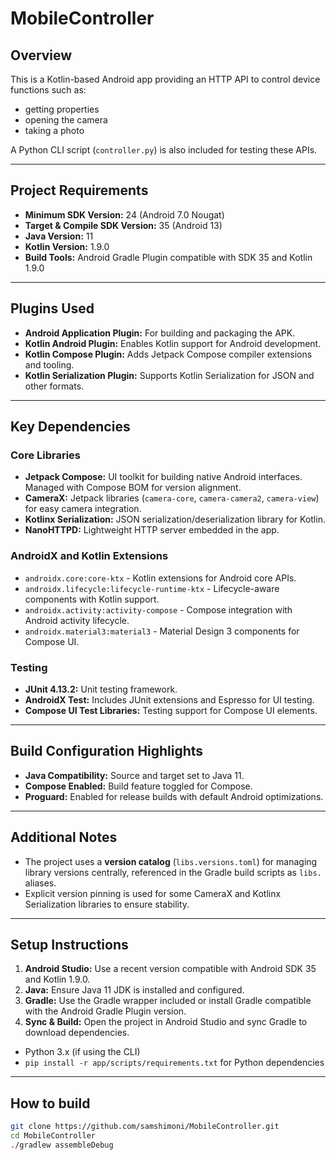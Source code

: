﻿# MobileController

## Overview

This is a Kotlin-based Android app providing an HTTP API to control device functions such as:
- getting properties
- opening the camera
- taking a photo

A Python CLI script (`controller.py`) is also included for testing these APIs.

---

## Project Requirements

- **Minimum SDK Version:** 24 (Android 7.0 Nougat)  
- **Target & Compile SDK Version:** 35 (Android 13)  
- **Java Version:** 11  
- **Kotlin Version:** 1.9.0  
- **Build Tools:** Android Gradle Plugin compatible with SDK 35 and Kotlin 1.9.0  

---

## Plugins Used

- **Android Application Plugin:** For building and packaging the APK.  
- **Kotlin Android Plugin:** Enables Kotlin support for Android development.  
- **Kotlin Compose Plugin:** Adds Jetpack Compose compiler extensions and tooling.  
- **Kotlin Serialization Plugin:** Supports Kotlin Serialization for JSON and other formats.  

---

## Key Dependencies

### Core Libraries

- **Jetpack Compose:** UI toolkit for building native Android interfaces. Managed with Compose BOM for version alignment.  
- **CameraX:** Jetpack libraries (`camera-core`, `camera-camera2`, `camera-view`) for easy camera integration.  
- **Kotlinx Serialization:** JSON serialization/deserialization library for Kotlin.  
- **NanoHTTPD:** Lightweight HTTP server embedded in the app.  

### AndroidX and Kotlin Extensions

- `androidx.core:core-ktx` - Kotlin extensions for Android core APIs.  
- `androidx.lifecycle:lifecycle-runtime-ktx` - Lifecycle-aware components with Kotlin support.  
- `androidx.activity:activity-compose` - Compose integration with Android activity lifecycle.  
- `androidx.material3:material3` - Material Design 3 components for Compose UI.  

### Testing

- **JUnit 4.13.2:** Unit testing framework.  
- **AndroidX Test:** Includes JUnit extensions and Espresso for UI testing.  
- **Compose UI Test Libraries:** Testing support for Compose UI elements.  

---

## Build Configuration Highlights

- **Java Compatibility:** Source and target set to Java 11.  
- **Compose Enabled:** Build feature toggled for Compose.  
- **Proguard:** Enabled for release builds with default Android optimizations.  

---

## Additional Notes

- The project uses a **version catalog** (`libs.versions.toml`) for managing library versions centrally, referenced in the Gradle build scripts as `libs.` aliases.  
- Explicit version pinning is used for some CameraX and Kotlinx Serialization libraries to ensure stability.  

---

## Setup Instructions

1. **Android Studio:** Use a recent version compatible with Android SDK 35 and Kotlin 1.9.0.  
2. **Java:** Ensure Java 11 JDK is installed and configured.  
3. **Gradle:** Use the Gradle wrapper included or install Gradle compatible with the Android Gradle Plugin version.  
4. **Sync & Build:** Open the project in Android Studio and sync Gradle to download dependencies.

- Python 3.x (if using the CLI)
- `pip install -r app/scripts/requirements.txt` for Python dependencies

---

## How to build

```bash
git clone https://github.com/samshimoni/MobileController.git
cd MobileController
./gradlew assembleDebug
